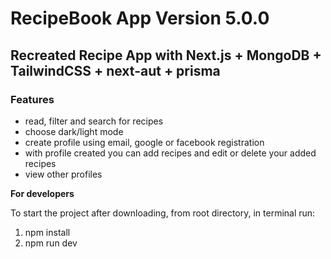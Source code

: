 # RecipeBook App Version 5.0.0

## Recreated Recipe App with Next.js + MongoDB + TailwindCSS + next-aut + prisma

### Features

- read, filter and search for recipes
- choose dark/light mode
- create profile using email, google or facebook registration
- with profile created you can add recipes and edit or delete your added recipes
- view other profiles

**For developers**

To start the project after downloading, from root directory, in terminal run:

1. npm install
2. npm run dev
